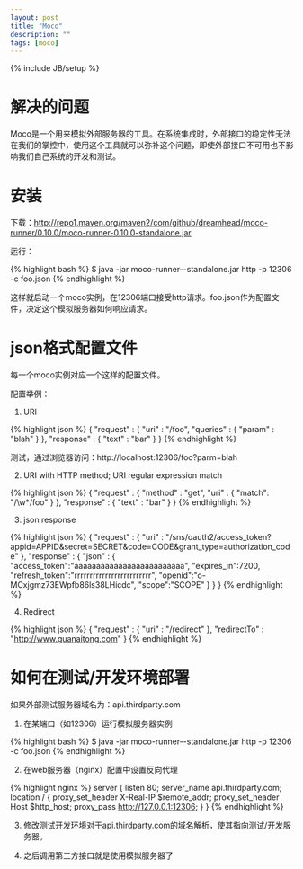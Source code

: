 ```yaml
---
layout: post
title: "Moco"
description: ""
tags: [moco]
---
```

{% include JB/setup %}

# 解决的问题 #

Moco是一个用来模拟外部服务器的工具。在系统集成时，外部接口的稳定性无法在我们的掌控中，使用这个工具就可以弥补这个问题，即使外部接口不可用也不影响我们自己系统的开发和测试。

# 安装 #

下载：http://repo1.maven.org/maven2/com/github/dreamhead/moco-runner/0.10.0/moco-runner-0.10.0-standalone.jar

运行：

{% highlight bash %}
$ java -jar moco-runner-<version>-standalone.jar http -p 12306 -c foo.json
{% endhighlight %}


这样就启动一个moco实例，在12306端口接受http请求。foo.json作为配置文件，决定这个模拟服务器如何响应请求。


# json格式配置文件 #

每一个moco实例对应一个这样的配置文件。

配置举例：

1. URI

{% highlight json %}
{
  "request" :
	{
	"uri" : "/foo",
	"queries" :
		{
		  "param" : "blah"
		}
	},
  "response" :
	{
	  "text" : "bar"
	}
}
{% endhighlight %}

测试，通过浏览器访问：http://localhost:12306/foo?parm=blah


2. URI with HTTP method; URI regular expression match

{% highlight json %}
{
  "request" :
	{
	  "method" : "get",
	  "uri" : {
		"match": "/\\w*/foo"
	  }
	},
  "response" :
	{
	  "text" : "bar"
	}
}
{% endhighlight %}

3. json response

{% highlight json %}
{
	"request" :
	{
		"uri" : "/sns/oauth2/access_token?appid=APPID&secret=SECRET&code=CODE&grant_type=authorization_code"
	},
	"response" :
	{
		"json" :
		{
			"access_token":"aaaaaaaaaaaaaaaaaaaaaaaaa",
			"expires_in":7200,
			"refresh_token":"rrrrrrrrrrrrrrrrrrrrrrrrr",
			"openid":"o-MCxjgmz73EWpfb86ls38LHicdc",
			"scope":"SCOPE"
		}
	}
}
{% endhighlight %}


4. Redirect

{% highlight json %}
{
	"request" :
	{
		"uri" : "/redirect"
	},
	"redirectTo" : "http://www.guanaitong.com"
}
{% endhighlight %}


# 如何在测试/开发环境部署 #

如果外部测试服务器域名为：api.thirdparty.com

1. 在某端口（如12306）运行模拟服务器实例

{% highlight bash %}
$ java -jar moco-runner-<version>-standalone.jar http -p 12306 -c foo.json
{% endhighlight %}


2. 在web服务器（nginx）配置中设置反向代理

{% highlight nginx %}
server {
	listen 80;
	server_name api.thirdparty.com;
	location / {
		proxy_set_header   X-Real-IP $remote_addr;
		proxy_set_header   Host      $http_host;
		proxy_pass         http://127.0.0.1:12306;
	}
}
{% endhighlight %}

3. 修改测试开发环境对于api.thirdparty.com的域名解析，使其指向测试/开发服务器。

4. 之后调用第三方接口就是使用模拟服务器了
